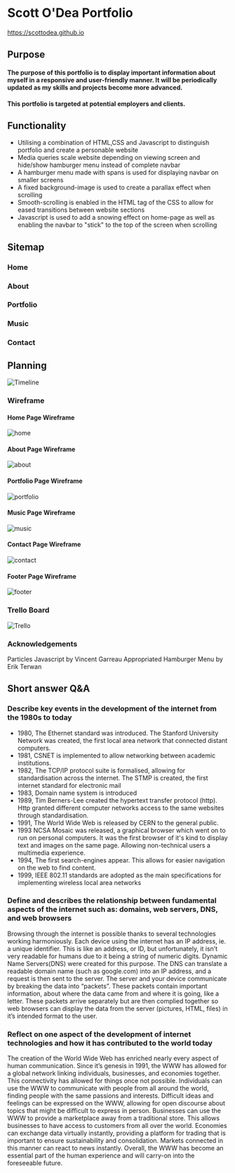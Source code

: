 # Scott O'Dea Portfolio
https://scottodea.github.io
## Purpose
#### The purpose of this portfolio is to display important information about myself in a responsive and user-friendly manner. It will be periodically updated as my skills and projects become more advanced.
#### This portfolio is targeted at potential employers and clients.

## Functionality
* Utilising a combination of HTML,CSS and Javascript to distinguish portfolio and create a personable website
* Media queries scale website depending on viewing screen and hide/show hamburger menu instead of complete navbar
* A hamburger menu made with spans is used for displaying navbar on smaller screens
* A fixed background-image is used to create a parallax effect when scrolling
* Smooth-scrolling is enabled in the HTML tag of the CSS to allow for eased transitions between website sections
* Javascript is used to add a snowing effect on home-page as well as enabling the navbar to "stick" to the top of the screen when scrolling

## Sitemap
### Home 
### About
### Portfolio
### Music
### Contact

## Planning

![Timeline](https://github.com/scottodea/Portfolio/blob/master/docs/Timeline.jpg)

### Wireframe

#### Home Page Wireframe
![home](https://github.com/scottodea/Portfolio/blob/master/docs/Home.jpg)
#### About Page Wireframe
![about](https://github.com/scottodea/Portfolio/blob/master/docs/About.jpg)
#### Portfolio Page Wireframe
![portfolio](https://github.com/scottodea/Portfolio/blob/master/docs/Portfolio.jpg)
#### Music Page Wireframe
![music](https://github.com/scottodea/Portfolio/blob/master/docs/Music.jpg)
#### Contact Page Wireframe
![contact](https://github.com/scottodea/Portfolio/blob/master/docs/Contact.jpg)
#### Footer Page Wireframe
![footer](https://github.com/scottodea/Portfolio/blob/master/docs/Footer.jpg)


### Trello Board


![Trello](https://github.com/scottodea/Portfolio/blob/master/docs/Trello-board.jpg)

### Acknowledgements
Particles Javascript by Vincent Garreau
Appropriated Hamburger Menu by Erik Terwan

## **Short answer Q&A**

### **Describe key events in the development of the internet from the 1980s to today**
* 1980, The Ethernet standard was introduced.
The Stanford University Network was created, the first local area network that connected distant computers.
* 1981, CSNET is implemented to allow networking between academic institutions.
* 1982, The TCP/IP protocol suite is formalised, allowing for standardisation across the internet.
  The STMP is created, the first internet standard for electronic mail
* 1983, Domain name system is introduced
* 1989, Tim Berners-Lee created the hypertext transfer protocol (http). 
   Http granted different computer networks access to the same websites through standardisation.
* 1991, The World Wide Web is released by CERN to the general public.
* 1993 NCSA Mosaic was released, a graphical browser which went on to run on personal computers. 
It was the first browser of it's kind to display text and images on the same page.
Allowing non-technical users a multimedia experience.
* 1994, The first search-engines appear. This allows for easier navigation on the web to find content.
* 1999, IEEE 802.11 standards are adopted as the main specifications for implementing wireless local area networks

### **Define and describes the relationship between fundamental aspects of the internet such as: domains, web servers, DNS, and web browsers**

Browsing through the internet is possible thanks to several technologies working harmoniously. Each device using the internet has an IP address, ie. a unique identifier. This is like an address, or ID, but unfortunately, it isn’t very readable for humans due to it being a string of numeric digits. Dynamic Name Servers(DNS) were created for this purpose. The DNS can translate a readable domain name (such as google.com) into an IP address, and a request is then sent to the server. 
The server and your device communicate by breaking the data into “packets”. These packets contain important information, about where the data came from and where it is going, like a letter. These packets arrive separately but are then complied together so web browsers can display the data from the server (pictures, HTML, files) in it’s intended format to the user.
 


### **Reflect on one aspect of the development of internet technologies and how it has contributed to the world today**
The creation of the World Wide Web has enriched nearly every aspect of human communication. Since it’s genesis in 1991, the WWW has allowed for a global network linking individuals, businesses, and economies together. This connectivity has allowed for things once not possible. 
Individuals can use the WWW to communicate with people from all around the world, finding people with the same passions and interests. Difficult ideas and feelings can be expressed on the WWW, allowing for open discourse about topics that might be difficult to express in person. 
Businesses can use the WWW to provide a marketplace away from a traditional store. This allows businesses to have access to customers from all over the world.
Economies can exchange data virtually instantly, providing a platform for trading that is important to ensure sustainability and consolidation. Markets connected in this manner can react to news instantly.
Overall, the WWW has become an essential part of the human experience and will carry-on into the foreseeable future.
